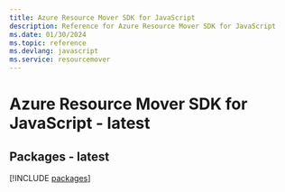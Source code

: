 ```yaml
---
title: Azure Resource Mover SDK for JavaScript
description: Reference for Azure Resource Mover SDK for JavaScript
ms.date: 01/30/2024
ms.topic: reference
ms.devlang: javascript
ms.service: resourcemover
---
```

# Azure Resource Mover SDK for JavaScript - latest
## Packages - latest
[!INCLUDE [packages](resource-mover-index.md)]